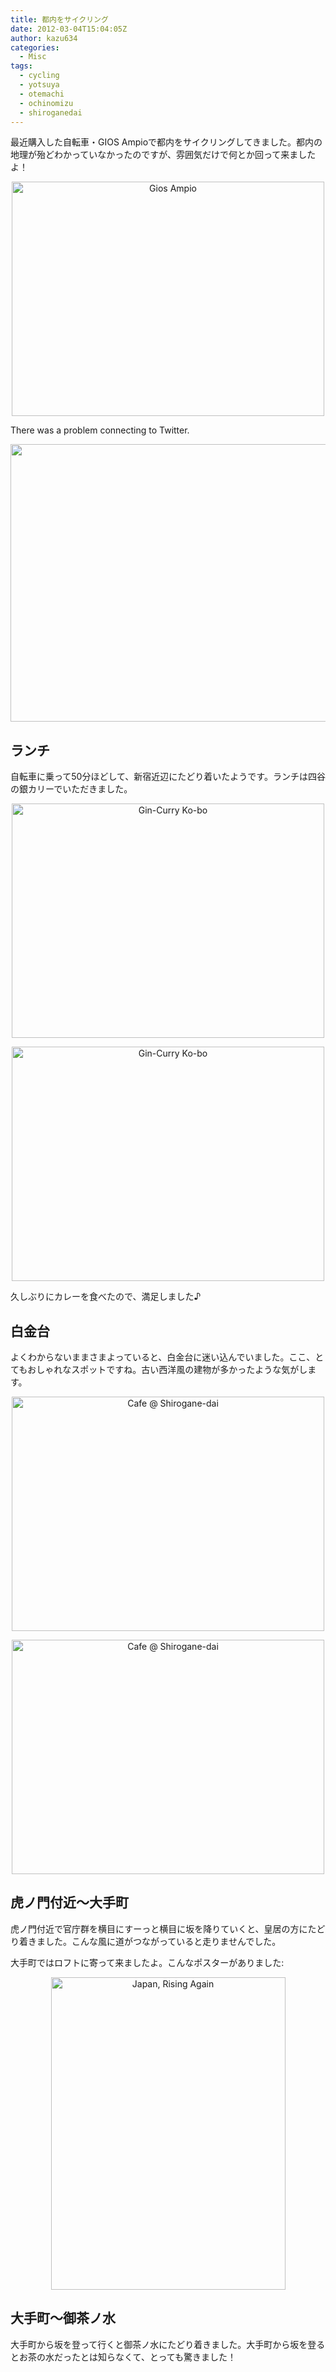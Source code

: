```yaml
---
title: 都内をサイクリング
date: 2012-03-04T15:04:05Z
author: kazu634
categories:
  - Misc
tags:
  - cycling
  - yotsuya
  - otemachi
  - ochinomizu
  - shiroganedai
---
```

最近購入した自転車・GIOS Ampioで都内をサイクリングしてきました。都内の地理が殆どわかっていなかったのですが、雰囲気だけで何とか回って来ましたよ！

<p style="text-align: center;">
<a href="http://www.flickr.com/photos/42332031@N02/6802186740/" onclick="__gaTracker('send', 'event', 'outbound-article', 'http://www.flickr.com/photos/42332031@N02/6802186740/', '');" title="Gios Ampio by kazu634, on Flickr"><img class="aligncenter" src="http://farm8.staticflickr.com/7183/6802186740_17352e3d2a.jpg" alt="Gios Ampio" width="500" height="375" /></a>
</p> There was a problem connecting to Twitter.

<p style="text-align: left;">
<a href="http://blog.kazu634.com/wp-content/uploads/2012/03/Cycling-Activity-30.83-km-RunKeeper.jpg" onclick="__gaTracker('send', 'event', 'outbound-article', 'http://blog.kazu634.com/wp-content/uploads/2012/03/Cycling-Activity-30.83-km-RunKeeper.jpg', '');"><img class="aligncenter size-full wp-image-712" title="Cycling Activity 30.83 km | RunKeeper" src="http://blog.kazu634.com/wp-content/uploads/2012/03/Cycling-Activity-30.83-km-RunKeeper.jpg" alt="" width="588" height="444" srcset="http://blog.kazu634.com/wp-content/uploads/2012/03/Cycling-Activity-30.83-km-RunKeeper-300x226.jpg 300w, http://blog.kazu634.com/wp-content/uploads/2012/03/Cycling-Activity-30.83-km-RunKeeper.jpg 735w" sizes="(max-width: 588px) 100vw, 588px" /></a>
</p>

<!--more-->

## ランチ

自転車に乗って50分ほどして、新宿近辺にたどり着いたようです。ランチは四谷の銀カリーでいただきました。

<p style="text-align: center;">
<a href="http://www.flickr.com/photos/42332031@N02/6802696392/" onclick="__gaTracker('send', 'event', 'outbound-article', 'http://www.flickr.com/photos/42332031@N02/6802696392/', '');" title="Gin-Curry Ko-bo by kazu634, on Flickr"><img class="aligncenter" src="http://farm8.staticflickr.com/7038/6802696392_e64f031d79.jpg" alt="Gin-Curry Ko-bo" width="500" height="375" /></a>
</p>

<p style="text-align: center;">
<a href="http://www.flickr.com/photos/42332031@N02/6802696566/" onclick="__gaTracker('send', 'event', 'outbound-article', 'http://www.flickr.com/photos/42332031@N02/6802696566/', '');" title="Gin-Curry Ko-bo by kazu634, on Flickr"><img class="aligncenter" src="http://farm8.staticflickr.com/7181/6802696566_b84abc05ac.jpg" alt="Gin-Curry Ko-bo" width="500" height="375" /></a>
</p>

久しぶりにカレーを食べたので、満足しました♪

## 白金台

よくわからないままさまよっていると、白金台に迷い込んでいました。ここ、とてもおしゃれなスポットですね。古い西洋風の建物が多かったような気がします。

<p style="text-align: center;">
<a href="http://www.flickr.com/photos/42332031@N02/6802189000/" onclick="__gaTracker('send', 'event', 'outbound-article', 'http://www.flickr.com/photos/42332031@N02/6802189000/', '');" title="Cafe @ Shirogane-dai by kazu634, on Flickr"><img class="aligncenter" src="http://farm8.staticflickr.com/7059/6802189000_9450e052eb.jpg" alt="Cafe @ Shirogane-dai" width="500" height="375" /></a>
</p>

<p style="text-align: center;">
<a href="http://www.flickr.com/photos/42332031@N02/6948745421/" onclick="__gaTracker('send', 'event', 'outbound-article', 'http://www.flickr.com/photos/42332031@N02/6948745421/', '');" title="Cafe @ Shirogane-dai by kazu634, on Flickr"><img class="aligncenter" src="http://farm8.staticflickr.com/7194/6948745421_d97af37b2a.jpg" alt="Cafe @ Shirogane-dai" width="500" height="375" /></a>
</p>

## 虎ノ門付近〜大手町

虎ノ門付近で官庁群を横目にすーっと横目に坂を降りていくと、皇居の方にたどり着きました。こんな風に道がつながっていると走りませんでした。

大手町ではロフトに寄って来ましたよ。こんなポスターがありました:

<p style="text-align: center;">
<a href="http://www.flickr.com/photos/42332031@N02/6802696782/" onclick="__gaTracker('send', 'event', 'outbound-article', 'http://www.flickr.com/photos/42332031@N02/6802696782/', '');" title="Japan, Rising Again by kazu634, on Flickr"><img class="aligncenter" src="http://farm8.staticflickr.com/7207/6802696782_7aaef1759c.jpg" alt="Japan, Rising Again" width="375" height="500" /></a>
</p>

## 大手町〜御茶ノ水

大手町から坂を登って行くと御茶ノ水にたどり着きました。大手町から坂を登るとお茶の水だったとは知らなくて、とっても驚きました！
